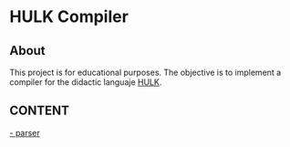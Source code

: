 # HULK Compiler
## About
This project is for educational purposes. The objective is to implement a compiler for the didactic languaje [HULK](https://matcom.in/hulk/).

## CONTENT

[- parser](./doc/parser.md)